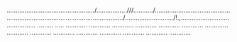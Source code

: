 ................................................./.................///.........../.........................................................................................................../.........................../!.,........................................... .........
.....
............
............
............
............
............
............
.............
............
............
............
............
............
............
............
............


